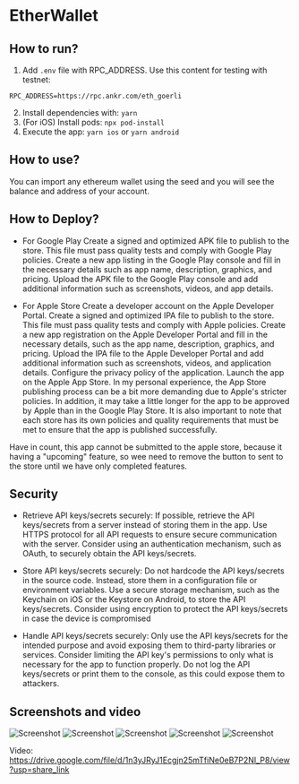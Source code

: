 # EtherWallet

## How to run?

1. Add `.env` file with RPC_ADDRESS. Use this content for testing with testnet:

```SHELL
RPC_ADDRESS=https://rpc.ankr.com/eth_goerli
```

2. Install dependencies with: `yarn`
3. (For iOS) Install pods: `npx pod-install`
4. Execute the app: `yarn ios` or `yarn android`

## How to use?

You can import any ethereum wallet using the seed and you will see the balance and address of your account.

## How to Deploy?

- For Google Play
  Create a signed and optimized APK file to publish to the store. This file must pass quality tests and comply with Google Play policies.
  Create a new app listing in the Google Play console and fill in the necessary details such as app name, description, graphics, and pricing.
  Upload the APK file to the Google Play console and add additional information such as screenshots, videos, and app details.

- For Apple Store
  Create a developer account on the Apple Developer Portal.
  Create a signed and optimized IPA file to publish to the store. This file must pass quality tests and comply with Apple policies.
  Create a new app registration on the Apple Developer Portal and fill in the necessary details, such as the app name, description, graphics, and pricing.
  Upload the IPA file to the Apple Developer Portal and add additional information such as screenshots, videos, and application details.
  Configure the privacy policy of the application.
  Launch the app on the Apple App Store.
  In my personal experience, the App Store publishing process can be a bit more demanding due to Apple's stricter policies. In addition, it may take a little longer for the app to be approved by Apple than in the Google Play Store. It is also important to note that each store has its own policies and quality requirements that must be met to ensure that the app is published successfully.

Have in count, this app cannot be submitted to the apple store, because it having a "upcoming" feature, so wee need to remove the button to sent to the store until we have only completed features.

## Security

- Retrieve API keys/secrets securely:
  If possible, retrieve the API keys/secrets from a server instead of storing them in the app.
  Use HTTPS protocol for all API requests to ensure secure communication with the server.
  Consider using an authentication mechanism, such as OAuth, to securely obtain the API keys/secrets.

- Store API keys/secrets securely:
  Do not hardcode the API keys/secrets in the source code. Instead, store them in a configuration file or environment variables.
  Use a secure storage mechanism, such as the Keychain on iOS or the Keystore on Android, to store the API keys/secrets.
  Consider using encryption to protect the API keys/secrets in case the device is compromised

- Handle API keys/secrets securely:
  Only use the API keys/secrets for the intended purpose and avoid exposing them to third-party libraries or services.
  Consider limiting the API key's permissions to only what is necessary for the app to function properly.
  Do not log the API keys/secrets or print them to the console, as this could expose them to attackers.

## Screenshots and video

![Screenshot](https://raw.githubusercontent.com/javi10823/etherwallet/main/README_FILES/screen_0.png)
![Screenshot](https://raw.githubusercontent.com/javi10823/etherwallet/main/README_FILES/screen_1.png)
![Screenshot](https://raw.githubusercontent.com/javi10823/etherwallet/main/README_FILES/screen_2.png)
![Screenshot](https://raw.githubusercontent.com/javi10823/etherwallet/main/README_FILES/screen_3.png)
![Screenshot](https://raw.githubusercontent.com/javi10823/etherwallet/main/README_FILES/screen_4.png)

Video:
https://drive.google.com/file/d/1n3yJRyJ1Ecgjn25mTfiNe0eB7P2NI_P8/view?usp=share_link
